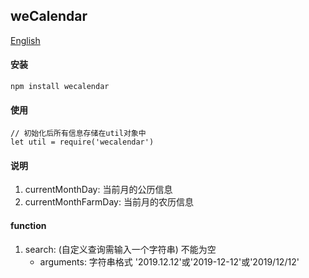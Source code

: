 ## weCalendar

[English](./README.md 'English')

#### 安装
```
npm install wecalendar
```

#### 使用
```
// 初始化后所有信息存储在util对象中
let util = require('wecalendar')
```

#### 说明
1. currentMonthDay: 当前月的公历信息
1. currentMonthFarmDay: 当前月的农历信息

#### function
1. search: (自定义查询需输入一个字符串) 不能为空
    * arguments: 字符串格式 '2019.12.12'或'2019-12-12'或'2019/12/12'
